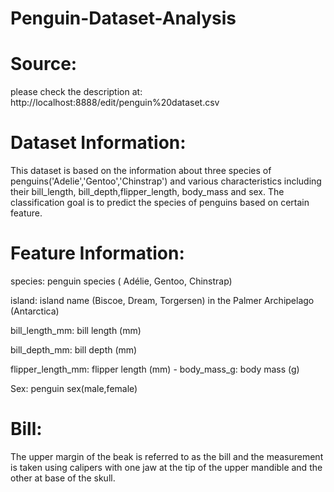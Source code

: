 # Penguin-Dataset-Analysis

# Source:

please check the description at: http://localhost:8888/edit/penguin%20dataset.csv

# Dataset Information:

This dataset is based on the information about three species of penguins('Adelie','Gentoo','Chinstrap') and various characteristics including their bill_length, bill_depth,flipper_length, body_mass and sex.
The classification goal is to predict the species of penguins based on certain feature.

# Feature Information:

species: penguin species ( Adélie, Gentoo, Chinstrap)

island: island name (Biscoe, Dream, Torgersen) in the Palmer Archipelago (Antarctica)

bill_length_mm: bill length (mm)

bill_depth_mm: bill depth (mm)

flipper_length_mm: flipper length (mm) - body_mass_g: body mass (g)

Sex: penguin sex(male,female)

# Bill:
The upper margin of the beak is referred to as the bill and the measurement is taken using calipers with one jaw at the tip of the upper mandible and the other at base of the skull.
